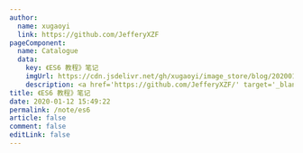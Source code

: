 ```yaml
---
author: 
  name: xugaoyi
  link: https://github.com/JefferyXZF
pageComponent: 
  name: Catalogue
  data: 
    key: 《ES6 教程》笔记
    imgUrl: https://cdn.jsdelivr.net/gh/xugaoyi/image_store/blog/20200112160453.png
    description: <a href='https://github.com/JefferyXZF/' target='_blank'>xugaoyi</a>的<a href='https://xugaoyi.com/note/es6/' target='_blank'>ES6教程</a>
title: 《ES6 教程》笔记
date: 2020-01-12 15:49:22
permalink: /note/es6
article: false
comment: false
editLink: false
---
```

